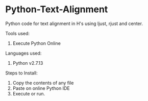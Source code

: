 # Python-Text-Alignment
Python code for text alignment in H's using ljust, rjust and center.

Tools used:
1. Execute Python Online

Languages used:
1. Python v2.7.13

Steps to Install:
1. Copy the contents of any file
2. Paste on online Python IDE
3. Execute or run.
